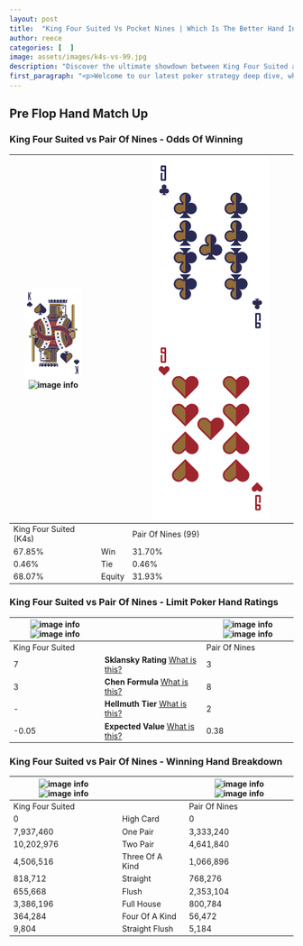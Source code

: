 ```yaml
---
layout: post
title:  "King Four Suited Vs Pocket Nines | Which Is The Better Hand In Poker? A Complete Guide"
author: reece
categories: [  ]
image: assets/images/k4s-vs-99.jpg
description: "Discover the ultimate showdown between King Four Suited and Pair Of Nines in poker! Uncover the odds, strategies, and scenarios where one hand triumphs over the other. Get ready to up your poker game with this thrilling analysis."
first_paragraph: "<p>Welcome to our latest poker strategy deep dive, where we're pitting two distinct hands against each other in a high-stakes showdown: King Four Suited vs Pair Of Nines.</p><p>In the dynamic world of poker, every decision counts, and knowing which hand holds the upper hand is key to your success at the table.</p><p>In this article, we'll dissect these two hands, explore the scenarios where one dominates the other, and equip you with the knowledge to make strategic choices that can tip the odds in your favor.</p><p>Get ready to unravel the intriguing dynamics of these poker hands and elevate your game to new heights.</p>"
---
```




[comment]: # (sp0)

## Pre Flop Hand Match Up

<div class="table hand-ratings" markdown="1"> 



### King Four Suited vs Pair Of Nines - Odds Of Winning


    
| ![image info](assets/images/hand1/k.png) ![image info](assets/images/hand1/4s.png) |  | ![image info](assets/images/hand2/9.png) ![image info](assets/images/hand2/9o.png) |
| -------- | -------- | -------- |
| King Four Suited (K4s) |  | Pair Of Nines (99) |
| 67.85% | Win | 31.70% |
| 0.46% | Tie | 0.46% |
| 68.07% | Equity | 31.93% |




[comment]: # (sp1)



### King Four Suited vs Pair Of Nines - Limit Poker Hand Ratings


    
| ![image info](https://www.riverpairs.com/assets/images/hand1/k.png) ![image info](https://www.riverpairs.com/assets/images/hand1/4s.png) |  | ![image info](https://www.riverpairs.com/assets/images/hand2/9.png) ![image info](https://www.riverpairs.com/assets/images/hand2/9o.png) |
| -------- | -------- | -------- |
| King Four Suited |  | Pair Of Nines |
| 7 | **Sklansky Rating** [What is this?](/sklansky-rating-explained) | 3 |
| 3 | **Chen Formula** [What is this?](/chen-formula-explained) | 8 |
| - | **Hellmuth Tier** [What is this?](/Hellmuth-tier-explained) | 2 |
| -0.05 | **Expected Value** [What is this?](/expected-value-explained) | 0.38 |




[comment]: # (sp2)



### King Four Suited vs Pair Of Nines - Winning Hand Breakdown


    
| ![image info](https://www.riverpairs.com/assets/images/hand1/k.png) ![image info](https://www.riverpairs.com/assets/images/hand1/4s.png) |  | ![image info](https://www.riverpairs.com/assets/images/hand2/9.png) ![image info](https://www.riverpairs.com/assets/images/hand2/9o.png) |
| -------- | -------- | -------- |
| King Four Suited |  | Pair Of Nines |
| 0 | High Card | 0 |
| 7,937,460 | One Pair | 3,333,240 |
| 10,202,976 | Two Pair | 4,641,840 |
| 4,506,516 | Three Of A Kind | 1,066,896 |
| 818,712 | Straight | 768,276 |
| 655,668 | Flush | 2,353,104 |
| 3,386,196 | Full House | 800,784 |
| 364,284 | Four Of A Kind | 56,472 |
| 9,804 | Straight Flush | 5,184 |




[comment]: # (sp3)



</div>

[comment]: # (sp4)



[comment]: # (sp5)

